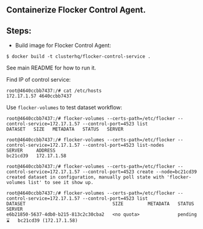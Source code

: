 ## Containerize Flocker Control Agent.


## Steps:

 * Build image for Flocker Control Agent:

```
$ docker build -t clusterhq/flocker-control-service .
```
See main README for how to run it.

Find IP of control service:
```
root@4640ccbb7437:/# cat /etc/hosts
172.17.1.57	4640ccbb7437
```

Use ``flocker-volumes`` to test dataset workflow:
```
root@4640ccbb7437:/# flocker-volumes --certs-path=/etc/flocker --control-service=172.17.1.57 --control-port=4523 list
DATASET   SIZE   METADATA   STATUS   SERVER 

root@4640ccbb7437:/# flocker-volumes --certs-path=/etc/flocker --control-service=172.17.1.57 --control-port=4523 list-nodes
SERVER     ADDRESS     
bc21cd39   172.17.1.58 

root@4640ccbb7437:/# flocker-volumes --certs-path=/etc/flocker --control-service=172.17.1.57 --control-port=4523 create --node=bc21cd39
created dataset in configuration, manually poll state with 'flocker-volumes list' to see it show up.

root@4640ccbb7437:/# flocker-volumes --certs-path=/etc/flocker --control-service=172.17.1.57 --control-port=4523 list                  
DATASET                                SIZE         METADATA   STATUS        SERVER                 
e6b21850-5637-4db0-b215-813c2c30cba2   <no quota>              pending ⌛   bc21cd39 (172.17.1.58) 
```
